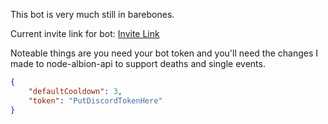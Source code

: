 This bot is very much still in barebones.

Current invite link for bot: [Invite Link](https://discord.com/oauth2/authorize?client_id=325260725155135488&scope=bot&permissions=3402816)

Noteable things are you need your bot token and you'll need the changes I made to node-albion-api to support deaths and single events.

```json
{
	"defaultCooldown": 3,
	"token": "PutDiscordTokenHere"
}
```